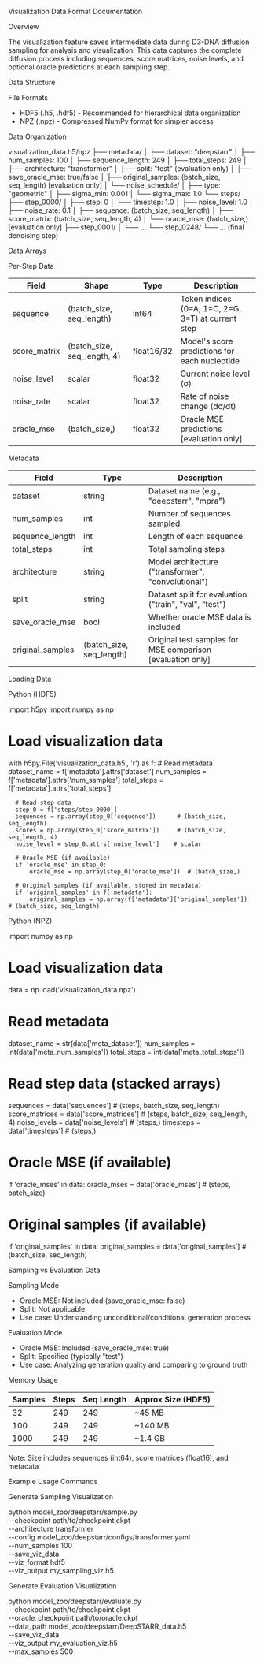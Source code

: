Visualization Data Format Documentation

  Overview

  The visualization feature saves intermediate data during D3-DNA diffusion sampling for analysis and visualization.
  This data captures the complete diffusion process including sequences, score matrices, noise levels, and optional
  oracle predictions at each sampling step.

  Data Structure

  File Formats

  - HDF5 (.h5, .hdf5) - Recommended for hierarchical data organization
  - NPZ (.npz) - Compressed NumPy format for simpler access

  Data Organization

  visualization_data.h5/npz
  ├── metadata/
  │   ├── dataset: "deepstarr"
  │   ├── num_samples: 100
  │   ├── sequence_length: 249
  │   ├── total_steps: 249
  │   ├── architecture: "transformer"
  │   ├── split: "test" (evaluation only)
  │   ├── save_oracle_mse: true/false
  │   ├── original_samples: (batch_size, seq_length) [evaluation only]
  │   └── noise_schedule/
  │       ├── type: "geometric"
  │       ├── sigma_min: 0.001
  │       └── sigma_max: 1.0
  └── steps/
      ├── step_0000/
      │   ├── step: 0
      │   ├── timestep: 1.0
      │   ├── noise_level: 1.0
      │   ├── noise_rate: 0.1
      │   ├── sequence: (batch_size, seq_length)
      │   ├── score_matrix: (batch_size, seq_length, 4)
      │   └── oracle_mse: (batch_size,) [evaluation only]
      ├── step_0001/
      │   └── ...
      └── step_0248/
          └── ... (final denoising step)

  Data Arrays

  Per-Step Data

  | Field        | Shape                       | Type       | Description                                        |
  |--------------|-----------------------------|------------|----------------------------------------------------|
  | sequence     | (batch_size, seq_length)    | int64      | Token indices (0=A, 1=C, 2=G, 3=T) at current step |
  | score_matrix | (batch_size, seq_length, 4) | float16/32 | Model's score predictions for each nucleotide      |
  | noise_level  | scalar                      | float32    | Current noise level (σ)                            |
  | noise_rate   | scalar                      | float32    | Rate of noise change (dσ/dt)                       |
  | oracle_mse   | (batch_size,)               | float32    | Oracle MSE predictions [evaluation only]           |

  Metadata

  | Field           | Type   | Description                                           |
  |-----------------|--------|-------------------------------------------------------|
  | dataset          | string                   | Dataset name (e.g., "deepstarr", "mpra")              |
  | num_samples      | int                      | Number of sequences sampled                           |
  | sequence_length  | int                      | Length of each sequence                               |
  | total_steps      | int                      | Total sampling steps                                  |
  | architecture     | string                   | Model architecture ("transformer", "convolutional")   |
  | split            | string                   | Dataset split for evaluation ("train", "val", "test") |
  | save_oracle_mse  | bool                     | Whether oracle MSE data is included                   |
  | original_samples | (batch_size, seq_length) | Original test samples for MSE comparison [evaluation only] |

  Loading Data

  Python (HDF5)

  import h5py
  import numpy as np

  # Load visualization data
  with h5py.File('visualization_data.h5', 'r') as f:
      # Read metadata
      dataset_name = f['metadata'].attrs['dataset']
      num_samples = f['metadata'].attrs['num_samples']
      total_steps = f['metadata'].attrs['total_steps']

      # Read step data
      step_0 = f['steps/step_0000']
      sequences = np.array(step_0['sequence'])      # (batch_size, seq_length)
      scores = np.array(step_0['score_matrix'])     # (batch_size, seq_length, 4)
      noise_level = step_0.attrs['noise_level']    # scalar

      # Oracle MSE (if available)
      if 'oracle_mse' in step_0:
          oracle_mse = np.array(step_0['oracle_mse'])  # (batch_size,)
      
      # Original samples (if available, stored in metadata)
      if 'original_samples' in f['metadata']:
          original_samples = np.array(f['metadata']['original_samples'])  # (batch_size, seq_length)

  Python (NPZ)

  import numpy as np

  # Load visualization data
  data = np.load('visualization_data.npz')

  # Read metadata
  dataset_name = str(data['meta_dataset'])
  num_samples = int(data['meta_num_samples'])
  total_steps = int(data['meta_total_steps'])

  # Read step data (stacked arrays)
  sequences = data['sequences']        # (steps, batch_size, seq_length)
  score_matrices = data['score_matrices']  # (steps, batch_size, seq_length, 4)
  noise_levels = data['noise_levels']      # (steps,)
  timesteps = data['timesteps']            # (steps,)

  # Oracle MSE (if available)
  if 'oracle_mses' in data:
      oracle_mses = data['oracle_mses']    # (steps, batch_size)
  
  # Original samples (if available)
  if 'original_samples' in data:
      original_samples = data['original_samples']  # (batch_size, seq_length)

  Sampling vs Evaluation Data

  Sampling Mode

  - Oracle MSE: Not included (save_oracle_mse: false)
  - Split: Not applicable
  - Use case: Understanding unconditional/conditional generation process

  Evaluation Mode

  - Oracle MSE: Included (save_oracle_mse: true)
  - Split: Specified (typically "test")
  - Use case: Analyzing generation quality and comparing to ground truth

  Memory Usage

  | Samples | Steps | Seq Length | Approx Size (HDF5) |
  |---------|-------|------------|--------------------|
  | 32      | 249   | 249        | ~45 MB             |
  | 100     | 249   | 249        | ~140 MB            |
  | 1000    | 249   | 249        | ~1.4 GB            |

  Note: Size includes sequences (int64), score matrices (float16), and metadata

  Example Usage Commands

  Generate Sampling Visualization

  python model_zoo/deepstarr/sample.py \
      --checkpoint path/to/checkpoint.ckpt \
      --architecture transformer \
      --config model_zoo/deepstarr/configs/transformer.yaml \
      --num_samples 100 \
      --save_viz_data \
      --viz_format hdf5 \
      --viz_output my_sampling_viz.h5

  Generate Evaluation Visualization

  python model_zoo/deepstarr/evaluate.py \
      --checkpoint path/to/checkpoint.ckpt \
      --oracle_checkpoint path/to/oracle.ckpt \
      --data_path model_zoo/deepstarr/DeepSTARR_data.h5 \
      --save_viz_data \
      --viz_output my_evaluation_viz.h5 \
      --max_samples 500
